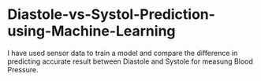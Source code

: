 # Diastole-vs-Systol-Prediction-using-Machine-Learning
 I have used sensor data to train a model and compare the difference in predicting accurate result between Diastole and Systole for measung Blood Pressure.
